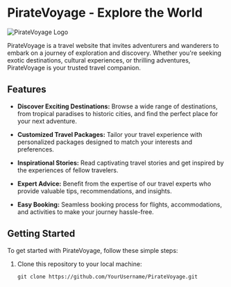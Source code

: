 # PirateVoyage - Explore the World

![PirateVoyage Logo](link_to_logo_image.png)

PirateVoyage is a travel website that invites adventurers and wanderers to embark on a journey of exploration and discovery. Whether you're seeking exotic destinations, cultural experiences, or thrilling adventures, PirateVoyage is your trusted travel companion.

## Features

- **Discover Exciting Destinations:** Browse a wide range of destinations, from tropical paradises to historic cities, and find the perfect place for your next adventure.

- **Customized Travel Packages:** Tailor your travel experience with personalized packages designed to match your interests and preferences.

- **Inspirational Stories:** Read captivating travel stories and get inspired by the experiences of fellow travelers.

- **Expert Advice:** Benefit from the expertise of our travel experts who provide valuable tips, recommendations, and insights.

- **Easy Booking:** Seamless booking process for flights, accommodations, and activities to make your journey hassle-free.

## Getting Started

To get started with PirateVoyage, follow these simple steps:

1. Clone this repository to your local machine:

   ```shell
   git clone https://github.com/YourUsername/PirateVoyage.git
